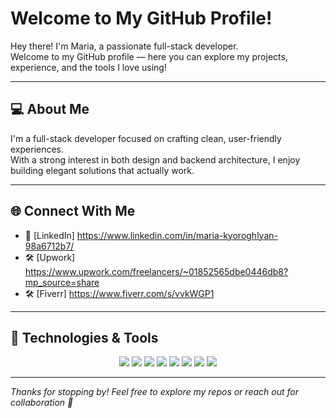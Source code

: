 # Welcome to My GitHub Profile!

Hey there! I'm Maria, a passionate full-stack developer.  
Welcome to my GitHub profile — here you can explore my projects, experience, and the tools I love using!

---

## 💻 About Me

I'm a full-stack developer focused on crafting clean, user-friendly experiences.  
With a strong interest in both design and backend architecture, I enjoy building elegant solutions that actually work.

---

## 🌐 Connect With Me

- 💼 [LinkedIn] https://www.linkedin.com/in/maria-kyoroghlyan-98a6712b7/
- 🛠️ [Upwork] https://www.upwork.com/freelancers/~01852565dbe0446db8?mp_source=share
- 🛠️ [Fiverr] https://www.fiverr.com/s/vvkWGP1

---

## 🚀 Technologies & Tools

<p align="center">
  <img src="https://img.shields.io/badge/-HTML5-E34F26?style=flat&logo=html5&logoColor=white" />
  <img src="https://img.shields.io/badge/-CSS3-1572B6?style=flat&logo=css3" />
  <img src="https://img.shields.io/badge/-JavaScript-F7DF1E?style=flat&logo=javascript&logoColor=black" />
  <img src="https://img.shields.io/badge/-PHP-777BB4?style=flat&logo=php" />
  <img src="https://img.shields.io/badge/-CodeIgniter-EF4223?style=flat&logo=codeigniter" />
  <img src="https://img.shields.io/badge/-React-61DAFB?style=flat&logo=react" />
  <img src="https://img.shields.io/badge/-Next.js-000000?style=flat&logo=nextdotjs" />
  <img src="https://img.shields.io/badge/-MySQL-4479A1?style=flat&logo=mysql" />
</p>

---

_Thanks for stopping by! Feel free to explore my repos or reach out for collaboration 🤝_
